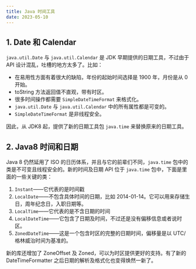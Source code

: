 ```yaml
---
title: Java 时间工具
date: 2023-05-10
---
```


## 1. Date 和 Calendar

`java.util.Date` 与 `java.util.Calendar` 是 JDK 早期提供的日期工具，不过由于 API 设计混乱，吐槽的地方太多了。比如：

- 在易用性方面有着很大的缺陷，年份的起始时间选择是 1900 年，月份是从 0 开始。
- toString 方法返回值不直观，带有时区。
- 很多时间操作都需要 `SimpleDateTimeFormat` 来格式化。
- `java.util.Date` 与 `java.util.Calendar` 中的所有属性都是可变的。
- `SimpleDateTimeFormat` 是非线程安全。

因此，从 JDK8 起，提供了新的日期工具包 `java.time` 来替换原来的日期工具。

## 2. Java8 时间和日期

Java 8 仍然延用了 ISO 的日历体系，并且与它的前辈们不同，`java.time` 包中的类是不可变且线程安全的。新的时间及日期 API 位于 `java.time` 包中，下面是里面的一些关键的类：

1. `Instant`——它代表的是时间戳 
2. `LocalDate`——不包含具体时间的日期，比如 2014-01-14。它可以用来存储生日，周年纪念日，入职日期等。
3. `LocalTime`——它代表的是不含日期的时间 
4. `LocalDateTime`——它包含了日期及时间，不过还是没有偏移信息或者说时区。
5. `ZonedDateTime`——这是一个包含时区的完整的日期时间，偏移量是以 UTC/格林威治时间为基准的。

新的库还增加了 ZoneOffset 及 Zoned，可以为时区提供更好的支持。有了新的 DateTimeFormatter 之后日期的解析及格式化也变得焕然一新了。